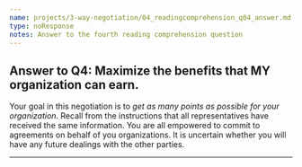 ```yaml
---
name: projects/3-way-negotiation/04_readingcomprehension_q04_answer.md
type: noResponse
notes: Answer to the fourth reading comprehension question
---
```


## Answer to Q4: Maximize the benefits that MY organization can earn.

Your goal in this negotiation is to *get as many points as possible for your organization*. Recall from the instructions that all representatives have received the same information. You are all empowered to commit to agreements on behalf of you organizations. It is uncertain whether you will have any future dealings with the other parties.


---

